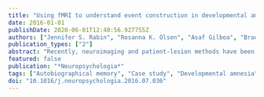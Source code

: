 ```yaml
---
title: "Using fMRI to understand event construction in developmental amnesia"
date: 2016-01-01
publishDate: 2020-06-01T12:40:56.927755Z
authors: ["Jennifer S. Rabin", "Rosanna K. Olsen", "Asaf Gilboa", "Bradley R. Buchsbaum", "R. Shayna Rosenbaum"]
publication_types: ["2"]
abstract: "Recently, neuroimaging and patient-lesion methods have been combined to explain anomalies such as patients' intact performance on tasks on which they would be predicted to perform poorly. In some cases, preserved performance has been attributed to activation of residual tissue within the damaged region. However, activation of remnant tissue can also occur in relation to impaired performance and, thus, may not necessarily correspond to successful recruitment. To constrain these neuroimaging interpretations, what is needed is a paradigm with closely matched conditions that yields intact and impaired performance in the same patient. We investigated this in H.C., an amnesic person with congenital abnormalities of the hippocampus and its connections, who was scanned during remembering and imagining, abilities known to depend on the hippocampus. Specifically, we examined whether differences in activation and/or functional connectivity would explain H.C.'s compromised ability to construct events relating to herself in autobiographical memory (SELF condition) and events relating to personally familiar others (FAMILIAR condition) versus her intact ability to construct events relating to unknown others (UNFAMILIAR condition). Despite behavioral dissociations in H.C., the pattern of activation and functional connectivity supporting her performance was strikingly similar to that of controls across conditions. Most notably, like controls, H.C. showed robust hippocampal activation and functional connectivity to the hippocampus, both when her performance was intact and impaired. Across all conditions, H.C. activated several extra-hippocampal regions to a greater extent than did controls, and modest differences were observed in functional connectivity between extra-hippocampal regions. Taken together, these findings urge caution when drawing conclusions about the functional integrity of a structurally compromised brain region even when it is activated and/or co-activated with other regions."
featured: false
publication: "*Neuropsychologia*"
tags: ["Autobiographical memory", "Case study", "Developmental amnesia", "Hippocampus", "Imagining", "fMRI"]
doi: "10.1016/j.neuropsychologia.2016.07.036"
---
```


